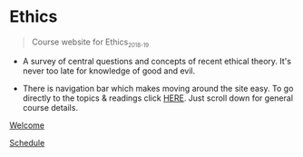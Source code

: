 <!-- ![logo](_media/tree-knowledge-icon.png) -->

# Ethics

> Course website for Ethics<sub><small>2018-19</small></sub>


- A survey of central questions and concepts of recent ethical theory. It's never too late for knowledge of good and evil.

- There is navigation bar which makes moving around the site easy. To go directly to the topics & readings click [HERE](https://digitalphi.github.io/Ethics/#/schedule). Just scroll down for general course details.


[Welcome](#welcome)

[Schedule](/schedule)